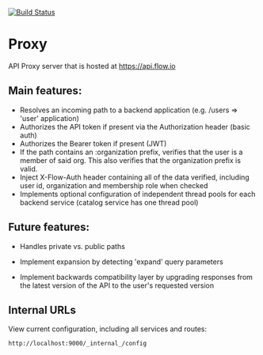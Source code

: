 [![Build Status](https://travis-ci.com/flowvault/proxy.svg?token=8bzVqzHy6JVEQr9mN9hx&branch=master)](https://travis-ci.com/flowvault/proxy)

# Proxy

API Proxy server that is hosted at https://api.flow.io

## Main features:

  - Resolves an incoming path to a backend application (e.g. /users =>  'user' application)
  - Authorizes the API token if present via the Authorization header (basic auth)
  - Authorizes the Bearer token if present (JWT)
  - If the path contains an :organization prefix, verifies that the user is a member of
    said org. This also verifies that the organization prefix is valid.
  - Inject X-Flow-Auth header containing all of the data verified, including user id,
    organization and membership role when checked
  - Implements optional configuration of independent thread pools for each backend
    service (catalog service has one thread pool)

## Future features:

  - Handles private vs. public paths

  - Implement expansion by detecting 'expand' query parameters
  
  - Implement backwards compatibility layer by upgrading responses
    from the latest version of the API to the user's requested version

## Internal URLs

View current configuration, including all services and routes:

```
http://localhost:9000/_internal_/config
```
